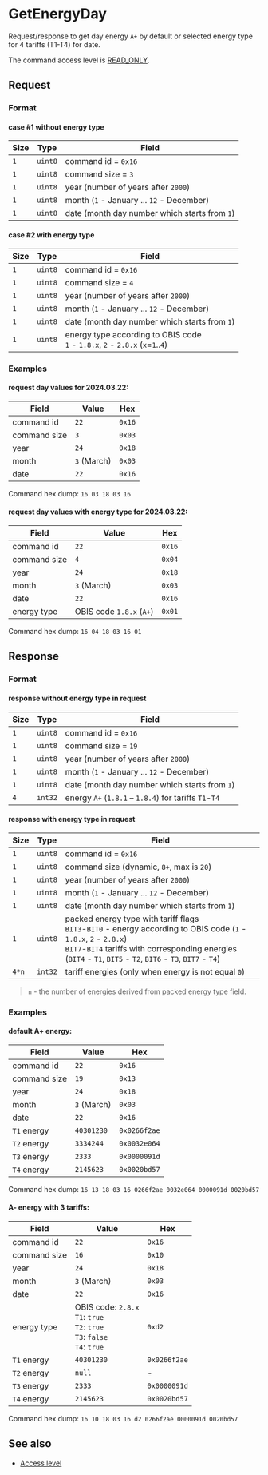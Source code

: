 # GetEnergyDay

Request/response to get day energy `A+` by default or selected energy type for 4 tariffs (T1-T4) for date.

The command access level is [READ_ONLY](../basics.md#command-access-level).


## Request

### Format

#### case #1 without energy type

| Size | Type    | Field                                         |
| ---- | ------- | --------------------------------------------- |
| `1`  | `uint8` | command id = `0x16`                           |
| `1`  | `uint8` | command size = `3`                            |
| `1`  | `uint8` | year (number of years after `2000`)           |
| `1`  | `uint8` | month (`1` - January ... `12` - December)     |
| `1`  | `uint8` | date (month day number which starts from `1`) |

#### case #2 with energy type

| Size | Type    | Field                                                                                         |
| ---- | ------- | --------------------------------------------------------------------------------------------- |
| `1`  | `uint8` | command id = `0x16`                                                                           |
| `1`  | `uint8` | command size = `4`                                                                            |
| `1`  | `uint8` | year (number of years after `2000`)                                                           |
| `1`  | `uint8` | month (`1` - January ... `12` - December)                                                     |
| `1`  | `uint8` | date (month day number which starts from `1`)                                                 |
| `1`  | `uint8` | energy type according to OBIS code <br/> `1` - `1.8.x`, `2` - `2.8.x` (`x`=`1`..`4`) |

### Examples

#### request day values for 2024.03.22:

| Field        | Value       | Hex    |
| ------------ | ----------- | ------ |
| command id   | `22`        | `0x16` |
| command size | `3`         | `0x03` |
| year         | `24`        | `0x18` |
| month        | `3` (March) | `0x03` |
| date         | `22`        | `0x16` |

Command hex dump: `16 03 18 03 16`

#### request day values with energy type for 2024.03.22:

| Field        | Value                    | Hex    |
| ------------ | ------------------------ | ------ |
| command id   | `22`                     | `0x16` |
| command size | `4`                      | `0x04` |
| year         | `24`                     | `0x18` |
| month        | `3` (March)              | `0x03` |
| date         | `22`                     | `0x16` |
| energy type  | OBIS code `1.8.x` (`A+`) | `0x01` |

Command hex dump: `16 04 18 03 16 01`


## Response

### Format

#### response without energy type in request

| Size | Type    | Field                                                 |
| ---- | ------- | ----------------------------------------------------- |
| `1`  | `uint8` | command id = `0x16`                                   |
| `1`  | `uint8` | command size = `19`                                   |
| `1`  | `uint8` | year (number of years after `2000`)                   |
| `1`  | `uint8` | month (`1` - January ... `12` - December)             |
| `1`  | `uint8` | date (month day number which starts from `1`)         |
| `4`  | `int32` | energy `A+` (`1.8.1` – `1.8.4`) for tariffs `T1`-`T4` |

#### response with energy type in request

| Size  | Type    | Field                                                                                                                                                                                                                                        |
| ----- | ------- | -------------------------------------------------------------------------------------------------------------------------------------------------------------------------------------------------------------------------------------------- |
| `1`   | `uint8` | command id = `0x16`                                                                                                                                                                                                                          |
| `1`   | `uint8` | command size (dynamic, `8+`, max is `20`)                                                                                                                                                                                                    |
| `1`   | `uint8` | year (number of years after `2000`)                                                                                                                                                                                                          |
| `1`   | `uint8` | month (`1` - January ... `12` - December)                                                                                                                                                                                                    |
| `1`   | `uint8` | date (month day number which starts from `1`)                                                                                                                                                                                                |
| `1`   | `uint8` | packed energy type with tariff flags <br/> `BIT3`-`BIT0` - energy according to OBIS code (`1` - `1.8.x`, `2` - `2.8.x`) <br/> `BIT7`-`BIT4` tariffs with corresponding energies (`BIT4` - `T1`, `BIT5` - `T2`, `BIT6` - `T3`, `BIT7` - `T4`) |
| `4*n` | `int32` | tariff energies (only when energy is not equal `0`)                                                                                                                                                                                          |

> `n` - the number of energies derived from packed energy type field.

### Examples

#### default A+ energy:

| Field        | Value       | Hex          |
| ------------ | ----------- | ------------ |
| command id   | `22`        | `0x16`       |
| command size | `19`        | `0x13`       |
| year         | `24`        | `0x18`       |
| month        | `3` (March) | `0x03`       |
| date         | `22`        | `0x16`       |
| `T1` energy  | `40301230`  | `0x0266f2ae` |
| `T2` energy  | `3334244`   | `0x0032e064` |
| `T3` energy  | `2333`      | `0x0000091d` |
| `T4` energy  | `2145623`   | `0x0020bd57` |

Command hex dump: `16 13 18 03 16 0266f2ae 0032e064 0000091d 0020bd57`

#### A- energy with 3 tariffs:

| Field        | Value                                                                               | Hex          |
| ------------ | ----------------------------------------------------------------------------------- | ------------ |
| command id   | `22`                                                                                | `0x16`       |
| command size | `16`                                                                                | `0x10`       |
| year         | `24`                                                                                | `0x18`       |
| month        | `3` (March)                                                                         | `0x03`       |
| date         | `22`                                                                                | `0x16`       |
| energy type  | OBIS code: `2.8.x`<br>`T1`: `true`<br>`T2`: `true`<br>`T3`: `false`<br>`T4`: `true` | `0xd2`       |
| `T1` energy  | `40301230`                                                                          | `0x0266f2ae` |
| `T2` energy  | `null`                                                                              | -            |
| `T3` energy  | `2333`                                                                              | `0x0000091d` |
| `T4` energy  | `2145623`                                                                           | `0x0020bd57` |

Command hex dump: `16 10 18 03 16 d2 0266f2ae 0000091d 0020bd57`


## See also

* [Access level](../basics.md#command-access-level)
